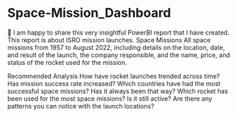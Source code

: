 # Space-Mission_Dashboard

📢 I am happy to share this very insightful PowerBI report that I have created.
This report is about ISRO mission launches. Space Missions
All space missions from 1957 to August 2022, including details on the location, date, and result of the launch, the company responsible, and the name, price, and status of the rocket used for the mission.

Recommended Analysis
How have rocket launches trended across time? Has mission success rate increased?
Which countries have had the most successful space missions? Has it always been that way?
Which rocket has been used for the most space missions? Is it still active?
Are there any patterns you can notice with the launch locations?

